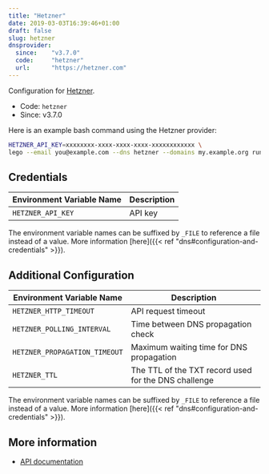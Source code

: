 ```yaml
---
title: "Hetzner"
date: 2019-03-03T16:39:46+01:00
draft: false
slug: hetzner
dnsprovider:
  since:    "v3.7.0"
  code:     "hetzner"
  url:      "https://hetzner.com"
---
```


<!-- THIS DOCUMENTATION IS AUTO-GENERATED. PLEASE DO NOT EDIT. -->
<!-- providers/dns/hetzner/hetzner.toml -->
<!-- THIS DOCUMENTATION IS AUTO-GENERATED. PLEASE DO NOT EDIT. -->


Configuration for [Hetzner](https://hetzner.com).


<!--more-->

- Code: `hetzner`
- Since: v3.7.0


Here is an example bash command using the Hetzner provider:

```bash
HETZNER_API_KEY=xxxxxxxx-xxxx-xxxx-xxxx-xxxxxxxxxxxx \
lego --email you@example.com --dns hetzner --domains my.example.org run
```




## Credentials

| Environment Variable Name | Description |
|-----------------------|-------------|
| `HETZNER_API_KEY` | API key |

The environment variable names can be suffixed by `_FILE` to reference a file instead of a value.
More information [here]({{< ref "dns#configuration-and-credentials" >}}).


## Additional Configuration

| Environment Variable Name | Description |
|--------------------------------|-------------|
| `HETZNER_HTTP_TIMEOUT` | API request timeout |
| `HETZNER_POLLING_INTERVAL` | Time between DNS propagation check |
| `HETZNER_PROPAGATION_TIMEOUT` | Maximum waiting time for DNS propagation |
| `HETZNER_TTL` | The TTL of the TXT record used for the DNS challenge |

The environment variable names can be suffixed by `_FILE` to reference a file instead of a value.
More information [here]({{< ref "dns#configuration-and-credentials" >}}).




## More information

- [API documentation](https://dns.hetzner.com/api-docs)

<!-- THIS DOCUMENTATION IS AUTO-GENERATED. PLEASE DO NOT EDIT. -->
<!-- providers/dns/hetzner/hetzner.toml -->
<!-- THIS DOCUMENTATION IS AUTO-GENERATED. PLEASE DO NOT EDIT. -->
